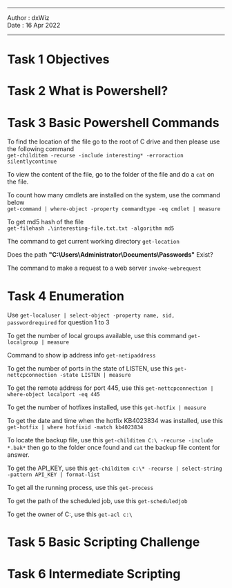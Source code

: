 ***

Author : dxWiz  
Date : 16 Apr 2022  

***


# Task 1 Objectives
# Task 2 What is Powershell?
# Task 3 Basic Powershell Commands

To find the location of the file go to the root of C drive and then please use the following command  
`get-childitem -recurse -include interesting* -erroraction silentlycontinue`

To view the content of the file, go to the folder of the file and do a `cat` on the file.

To count how many cmdlets are installed on the system, use the command below  
`get-command | where-object -property commandtype -eq cmdlet | measure`

To get md5 hash of the file  
`get-filehash .\interesting-file.txt.txt -algorithm md5`

The command to get current working directory
`get-location`

Does the path **"C:\Users\Administrator\Documents\Passwords"** Exist?

The command to make a request to a web server
`invoke-webrequest`

# Task 4 Enumeration

Use `get-localuser | select-object -property name, sid, passwordrequired` for question 1 to 3

To get the number of local groups available, use this command `get-localgroup | measure`

Command to show ip address info `get-netipaddress`

To get the number of ports in the state of LISTEN, use this `get-nettcpconnection -state LISTEN | measure`

To get the remote address for port 445, use this `get-nettcpconnection | where-object localport -eq 445`

To get the number of hotfixes installed, use this `get-hotfix | measure`

To get the date and time when the hotfix KB4023834 was installed, use this `get-hotfix | where hotfixid -match kb4023834`

To locate the backup file, use this `get-childitem C:\ -recurse -include *.bak*` then go to the folder once found and `cat` the backup file content for answer.

To get the API_KEY, use this `get-childitem c:\* -recurse | select-string -pattern API_KEY | format-list`

To get all the running process, use this `get-process`

To get the path of the scheduled job, use this `get-scheduledjob`

To get the owner of C:\, use this `get-acl c:\`

# Task 5 Basic Scripting Challenge
# Task 6 Intermediate Scripting 
